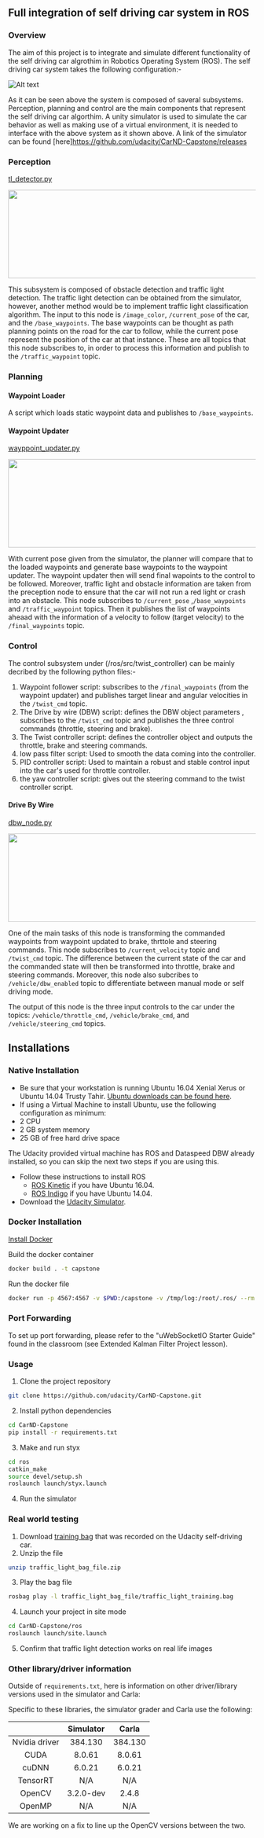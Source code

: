 ## Full integration of self driving car system in ROS
### Overview
The aim of this project is to integrate and simulate different functionality of the self driving car algrothim in Robotics Operating System (ROS). The self driving car system takes the following configuration:- 

![Alt text](imgs/final-project-ros-graph-v2.png?raw=true "Overview")

As it can be seen above the system is composed of saveral subsystems. Perception, planning and control are the main components that represent the self driving car algorthim. A unity simulator is used to simulate the car behavior as well as making use of a virtual environment, it is needed to interface with the above system as it shown above. A link of the simulator can be found [here]https://github.com/udacity/CarND-Capstone/releases


### Perception 

  [tl_detector.py](/ros/src/tl_detector/tl_detector.py)  
  
  <img src="imgs/tl-detector-ros-graph.png" width="700" height="180" />
  
This subsystem is composed of obstacle detection and traffic light detection. The traffic light detection can be obtained from the simulator, however, another method would be to implement traffic light classification algorithm. The input to this node is `/image_color`, `/current_pose` of the car, and the `/base_waypoints`. The base waypoints can be thought as path planning points on the road for the car to follow, while the current pose represent the position of the car at that instance. These are all topics that this node subscribes to, in order to process this information and publish to the  `/traffic_waypoint` topic. 



### Planning  

#### Waypoint Loader
A script which loads static waypoint data and publishes to `/base_waypoints`.

#### Waypoint Updater
[wayppoint_updater.py](/ros/src/waypoint_updater/waypoint_updater.py)

<img src="imgs/waypoint-updater-ros-graph.png" width="700" height="180" />

With current pose given from the simulator, the planner will compare that to the loaded waypoints and generate base waypoints to the waypoint updater. The waypoint updater then will send final wapoints to the control to be followed. Moreover, traffic light and obstacle information are taken from the preception node to ensure that the car will not run a red light or crash into an obstacle. This node subscribes to  `/current_pose` ,`/base_waypoints` and `/traffic_waypoint` topics. Then it publishes the list of waypoints aheaad with the information of a velocity to follow (target velocity) to the `/final_waypoints` topic.


### Control 

The control subsystem under (/ros/src/twist_controller) can be mainly decribed by the following python files:- 
1. Waypoint follower script: subscribes to the `/final_waypoints` (from the waypoint updater) and publishes target linear and angular velocities in the `/twist_cmd` topic.
2. The Drive by wire (DBW) script: defines the DBW object parameters , subscribes to the `/twist_cmd` topic and publishes the three control commands (throttle, steering and brake). 
3. The Twist controller script: defines the controller object and  outputs the throttle, brake and steering commands.
4. low pass filter script: Used to smooth the data coming into the controller.  
5. PID controller script: Used to maintain a robust and stable control input into the car's used for throttle controller.
6. the yaw controller script: gives out the steering command to the twist controller script.  


#### Drive By Wire 

 [dbw_node.py](/ros/src/twist_controller/dbw_node.py) 
 
 <img src="imgs/dbw-node-ros-graph.png" width="700" height="180" />


One of the main tasks of this node is transforming the commanded waypoints from waypoint updated to brake, thrttole and steering commands. This node subscribes to `/current_velocity` topic and `/twist_cmd` topic. The difference between the current state of the car and the commanded state will then be transformed into throttle, brake and steering commands. Moreover, this node also subcribes to `/vehicle/dbw_enabled` topic to differentiate between manual mode or self driving mode.  

The output of this node is the three input controls to the car under the topics: `/vehicle/throttle_cmd`, `/vehicle/brake_cmd`, and `/vehicle/steering_cmd` topics.



## Installations

### Native Installation

* Be sure that your workstation is running Ubuntu 16.04 Xenial Xerus or Ubuntu 14.04 Trusty Tahir. [Ubuntu downloads can be found here](https://www.ubuntu.com/download/desktop).
*    If using a Virtual Machine to install Ubuntu, use the following configuration as minimum:
  * 2 CPU
  * 2 GB system memory
  * 25 GB of free hard drive space

  The Udacity provided virtual machine has ROS and Dataspeed DBW already installed, so you can skip the next two steps if you are using this.

* Follow these instructions to install ROS
  * [ROS Kinetic](http://wiki.ros.org/kinetic/Installation/Ubuntu) if you have Ubuntu 16.04.
  * [ROS Indigo](http://wiki.ros.org/indigo/Installation/Ubuntu) if you have Ubuntu 14.04.
* Download the [Udacity Simulator](https://github.com/udacity/CarND-Capstone/releases).

### Docker Installation
[Install Docker](https://docs.docker.com/engine/installation/)

Build the docker container
```bash
docker build . -t capstone
```

Run the docker file
```bash
docker run -p 4567:4567 -v $PWD:/capstone -v /tmp/log:/root/.ros/ --rm -it capstone
```

### Port Forwarding
To set up port forwarding, please refer to the "uWebSocketIO Starter Guide" found in the classroom (see Extended Kalman Filter Project lesson).

### Usage

1. Clone the project repository
```bash
git clone https://github.com/udacity/CarND-Capstone.git
```

2. Install python dependencies
```bash
cd CarND-Capstone
pip install -r requirements.txt
```
3. Make and run styx
```bash
cd ros
catkin_make
source devel/setup.sh
roslaunch launch/styx.launch
```
4. Run the simulator

### Real world testing
1. Download [training bag](https://s3-us-west-1.amazonaws.com/udacity-selfdrivingcar/traffic_light_bag_file.zip) that was recorded on the Udacity self-driving car.
2. Unzip the file
```bash
unzip traffic_light_bag_file.zip
```
3. Play the bag file
```bash
rosbag play -l traffic_light_bag_file/traffic_light_training.bag
```
4. Launch your project in site mode
```bash
cd CarND-Capstone/ros
roslaunch launch/site.launch
```
5. Confirm that traffic light detection works on real life images

### Other library/driver information
Outside of `requirements.txt`, here is information on other driver/library versions used in the simulator and Carla:

Specific to these libraries, the simulator grader and Carla use the following:

|        | Simulator | Carla  |
| :-----------: |:-------------:| :-----:|
| Nvidia driver | 384.130 | 384.130 |
| CUDA | 8.0.61 | 8.0.61 |
| cuDNN | 6.0.21 | 6.0.21 |
| TensorRT | N/A | N/A |
| OpenCV | 3.2.0-dev | 2.4.8 |
| OpenMP | N/A | N/A |

We are working on a fix to line up the OpenCV versions between the two.
